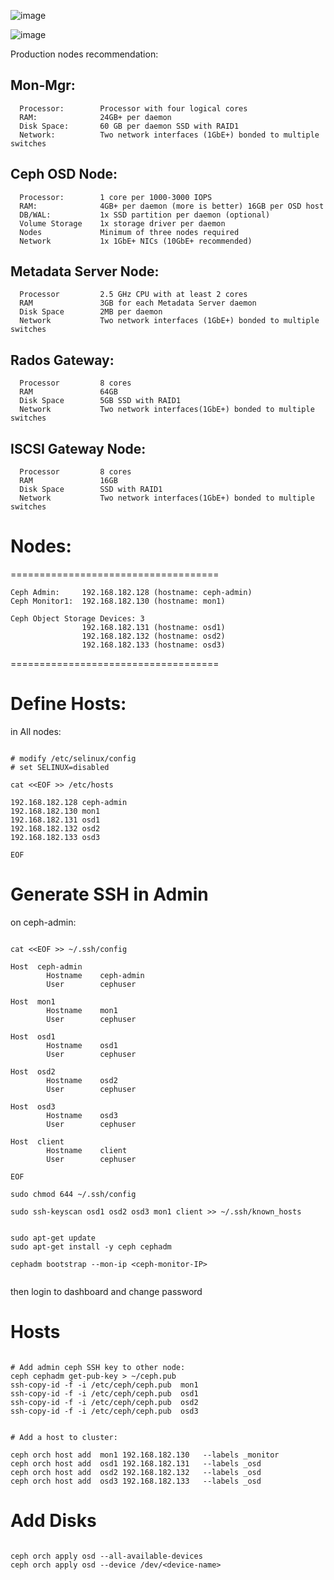 ![image](https://github.com/falahatme/ceph/assets/7458874/5d776b72-8f2d-4dd3-8a9a-18c9e40d05a9)

![image](https://github.com/falahatme/ceph/assets/7458874/788d19ad-a9ec-4757-be2d-17ce78b5dccc)


Production nodes recommendation:

## Mon-Mgr:
```
  Processor:        Processor with four logical cores
  RAM:              24GB+ per daemon
  Disk Space:       60 GB per daemon SSD with RAID1
  Network:          Two network interfaces (1GbE+) bonded to multiple switches
```

## Ceph OSD Node:
```
  Processor:        1 core per 1000-3000 IOPS
  RAM:              4GB+ per daemon (more is better) 16GB per OSD host
  DB/WAL:           1x SSD partition per daemon (optional)
  Volume Storage    1x storage driver per daemon
  Nodes             Minimum of three nodes required
  Network           1x 1GbE+ NICs (10GbE+ recommended)
```

## Metadata Server Node:
```
  Processor         2.5 GHz CPU with at least 2 cores
  RAM               3GB for each Metadata Server daemon
  Disk Space        2MB per daemon
  Network           Two network interfaces (1GbE+) bonded to multiple switches
```

## Rados Gateway:
```
  Processor         8 cores
  RAM               64GB
  Disk Space        5GB SSD with RAID1
  Network           Two network interfaces(1GbE+) bonded to multiple switches
```

## ISCSI Gateway Node:
```
  Processor         8 cores
  RAM               16GB
  Disk Space        SSD with RAID1
  Network           Two network interfaces(1GbE+) bonded to multiple switches
```


# Nodes:

====================================

    Ceph Admin:     192.168.182.128 (hostname: ceph-admin)
    Ceph Monitor1:  192.168.182.130 (hostname: mon1)
    
    Ceph Object Storage Devices: 3
                    192.168.182.131 (hostname: osd1)
                    192.168.182.132 (hostname: osd2)
                    192.168.182.133 (hostname: osd3)

====================================

# Define Hosts:

in All nodes:

```

# modify /etc/selinux/config
# set SELINUX=disabled

cat <<EOF >> /etc/hosts

192.168.182.128 ceph-admin
192.168.182.130 mon1
192.168.182.131 osd1
192.168.182.132 osd2
192.168.182.133 osd3

EOF

```

# Generate SSH in Admin

on ceph-admin:

```

cat <<EOF >> ~/.ssh/config

Host  ceph-admin
        Hostname    ceph-admin
        User        cephuser

Host  mon1
        Hostname    mon1
        User        cephuser

Host  osd1
        Hostname    osd1
        User        cephuser

Host  osd2
        Hostname    osd2
        User        cephuser

Host  osd3
        Hostname    osd3
        User        cephuser

Host  client
        Hostname    client
        User        cephuser

EOF

sudo chmod 644 ~/.ssh/config

sudo ssh-keyscan osd1 osd2 osd3 mon1 client >> ~/.ssh/known_hosts


sudo apt-get update
sudo apt-get install -y ceph cephadm

cephadm bootstrap --mon-ip <ceph-monitor-IP>


```

then login to dashboard and change password

# Hosts

```

# Add admin ceph SSH key to other node:
ceph cephadm get-pub-key > ~/ceph.pub
ssh-copy-id -f -i /etc/ceph/ceph.pub  mon1
ssh-copy-id -f -i /etc/ceph/ceph.pub  osd1
ssh-copy-id -f -i /etc/ceph/ceph.pub  osd2
ssh-copy-id -f -i /etc/ceph/ceph.pub  osd3


# Add a host to cluster:

ceph orch host add  mon1 192.168.182.130   --labels _monitor
ceph orch host add  osd1 192.168.182.131   --labels _osd
ceph orch host add  osd2 192.168.182.132   --labels _osd
ceph orch host add  osd3 192.168.182.133   --labels _osd

```

# Add Disks

```

ceph orch apply osd --all-available-devices
ceph orch apply osd --device /dev/<device-name>

```
